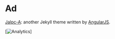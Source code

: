# Ad
[Jalpc-A](https://github.com/Jack614/Jalpc-A): another Jekyll theme written by [AngularJS](https://angularjs.org/).


[![Analytics](https://ga-beacon.appspot.com/UA-73784599-1/welcome-page)]
